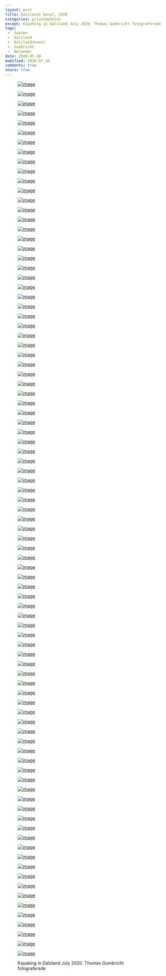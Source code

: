 ```yaml
---
layout: post
title: Dalslands kanal, 2020
categories: privatephotos
except: Kayaking in Dalsland July 2020. Thomas Gumbricht fotograferade.
tags:
 -  Sweden
 -  Dalsland
 -  Dalslandskanal
 -  Gumbricht
 -  Nelander
date: 2020-07-30
modified: 2020-07-30
comments: true
share: true
---
```



<figure class='third'>

<a href="../../photos/se_202007_dalslandskanal-all/se_202007_dalslandskanal-all_m_DSC_4234.jpg"><img src="../../photos/se_202007_dalslandskanal-all/se_202007_dalslandskanal-all_m_DSC_4234.jpg" alt="image"></a>

<a href="../../photos/se_202007_dalslandskanal-all/se_202007_dalslandskanal-all_m_DSC_4235.jpg"><img src="../../photos/se_202007_dalslandskanal-all/se_202007_dalslandskanal-all_m_DSC_4235.jpg" alt="image"></a>

<a href="../../photos/se_202007_dalslandskanal-all/se_202007_dalslandskanal-all_m_DSC_4236.jpg"><img src="../../photos/se_202007_dalslandskanal-all/se_202007_dalslandskanal-all_m_DSC_4236.jpg" alt="image"></a>

<a href="../../photos/se_202007_dalslandskanal-all/se_202007_dalslandskanal-all_m_DSC_4239.jpg"><img src="../../photos/se_202007_dalslandskanal-all/se_202007_dalslandskanal-all_m_DSC_4239.jpg" alt="image"></a>

<a href="../../photos/se_202007_dalslandskanal-all/se_202007_dalslandskanal-all_m_DSC_4240.jpg"><img src="../../photos/se_202007_dalslandskanal-all/se_202007_dalslandskanal-all_m_DSC_4240.jpg" alt="image"></a>

<a href="../../photos/se_202007_dalslandskanal-all/se_202007_dalslandskanal-all_m_DSC_4242.jpg"><img src="../../photos/se_202007_dalslandskanal-all/se_202007_dalslandskanal-all_m_DSC_4242.jpg" alt="image"></a>

<a href="../../photos/se_202007_dalslandskanal-all/se_202007_dalslandskanal-all_m_DSC_4248.jpg"><img src="../../photos/se_202007_dalslandskanal-all/se_202007_dalslandskanal-all_m_DSC_4248.jpg" alt="image"></a>

<a href="../../photos/se_202007_dalslandskanal-all/se_202007_dalslandskanal-all_m_DSC_4249.jpg"><img src="../../photos/se_202007_dalslandskanal-all/se_202007_dalslandskanal-all_m_DSC_4249.jpg" alt="image"></a>

<a href="../../photos/se_202007_dalslandskanal-all/se_202007_dalslandskanal-all_m_DSC_4250.jpg"><img src="../../photos/se_202007_dalslandskanal-all/se_202007_dalslandskanal-all_m_DSC_4250.jpg" alt="image"></a>

<a href="../../photos/se_202007_dalslandskanal-all/se_202007_dalslandskanal-all_m_DSC_4251.jpg"><img src="../../photos/se_202007_dalslandskanal-all/se_202007_dalslandskanal-all_m_DSC_4251.jpg" alt="image"></a>

<a href="../../photos/se_202007_dalslandskanal-all/se_202007_dalslandskanal-all_m_DSC_4253.jpg"><img src="../../photos/se_202007_dalslandskanal-all/se_202007_dalslandskanal-all_m_DSC_4253.jpg" alt="image"></a>

<a href="../../photos/se_202007_dalslandskanal-all/se_202007_dalslandskanal-all_m_DSC_4256.jpg"><img src="../../photos/se_202007_dalslandskanal-all/se_202007_dalslandskanal-all_m_DSC_4256.jpg" alt="image"></a>

<a href="../../photos/se_202007_dalslandskanal-all/se_202007_dalslandskanal-all_m_DSC_4257.jpg"><img src="../../photos/se_202007_dalslandskanal-all/se_202007_dalslandskanal-all_m_DSC_4257.jpg" alt="image"></a>

<a href="../../photos/se_202007_dalslandskanal-all/se_202007_dalslandskanal-all_m_DSC_4259.jpg"><img src="../../photos/se_202007_dalslandskanal-all/se_202007_dalslandskanal-all_m_DSC_4259.jpg" alt="image"></a>

<a href="../../photos/se_202007_dalslandskanal-all/se_202007_dalslandskanal-all_m_DSC_4263.jpg"><img src="../../photos/se_202007_dalslandskanal-all/se_202007_dalslandskanal-all_m_DSC_4263.jpg" alt="image"></a>

<a href="../../photos/se_202007_dalslandskanal-all/se_202007_dalslandskanal-all_m_DSC_4265.jpg"><img src="../../photos/se_202007_dalslandskanal-all/se_202007_dalslandskanal-all_m_DSC_4265.jpg" alt="image"></a>

<a href="../../photos/se_202007_dalslandskanal-all/se_202007_dalslandskanal-all_m_DSC_4268.jpg"><img src="../../photos/se_202007_dalslandskanal-all/se_202007_dalslandskanal-all_m_DSC_4268.jpg" alt="image"></a>

<a href="../../photos/se_202007_dalslandskanal-all/se_202007_dalslandskanal-all_m_DSC_4269.jpg"><img src="../../photos/se_202007_dalslandskanal-all/se_202007_dalslandskanal-all_m_DSC_4269.jpg" alt="image"></a>

<a href="../../photos/se_202007_dalslandskanal-all/se_202007_dalslandskanal-all_m_DSC_4271.jpg"><img src="../../photos/se_202007_dalslandskanal-all/se_202007_dalslandskanal-all_m_DSC_4271.jpg" alt="image"></a>

<a href="../../photos/se_202007_dalslandskanal-all/se_202007_dalslandskanal-all_m_DSC_4272.jpg"><img src="../../photos/se_202007_dalslandskanal-all/se_202007_dalslandskanal-all_m_DSC_4272.jpg" alt="image"></a>

<a href="../../photos/se_202007_dalslandskanal-all/se_202007_dalslandskanal-all_m_DSC_4275.jpg"><img src="../../photos/se_202007_dalslandskanal-all/se_202007_dalslandskanal-all_m_DSC_4275.jpg" alt="image"></a>

<a href="../../photos/se_202007_dalslandskanal-all/se_202007_dalslandskanal-all_m_DSC_4277.jpg"><img src="../../photos/se_202007_dalslandskanal-all/se_202007_dalslandskanal-all_m_DSC_4277.jpg" alt="image"></a>

<a href="../../photos/se_202007_dalslandskanal-all/se_202007_dalslandskanal-all_m_DSC_4278.jpg"><img src="../../photos/se_202007_dalslandskanal-all/se_202007_dalslandskanal-all_m_DSC_4278.jpg" alt="image"></a>

<a href="../../photos/se_202007_dalslandskanal-all/se_202007_dalslandskanal-all_m_DSC_4281.jpg"><img src="../../photos/se_202007_dalslandskanal-all/se_202007_dalslandskanal-all_m_DSC_4281.jpg" alt="image"></a>

<a href="../../photos/se_202007_dalslandskanal-all/se_202007_dalslandskanal-all_m_DSC_4282.jpg"><img src="../../photos/se_202007_dalslandskanal-all/se_202007_dalslandskanal-all_m_DSC_4282.jpg" alt="image"></a>

<a href="../../photos/se_202007_dalslandskanal-all/se_202007_dalslandskanal-all_m_DSC_4283.jpg"><img src="../../photos/se_202007_dalslandskanal-all/se_202007_dalslandskanal-all_m_DSC_4283.jpg" alt="image"></a>

<a href="../../photos/se_202007_dalslandskanal-all/se_202007_dalslandskanal-all_m_DSC_4285.jpg"><img src="../../photos/se_202007_dalslandskanal-all/se_202007_dalslandskanal-all_m_DSC_4285.jpg" alt="image"></a>

<a href="../../photos/se_202007_dalslandskanal-all/se_202007_dalslandskanal-all_m_DSC_4288.jpg"><img src="../../photos/se_202007_dalslandskanal-all/se_202007_dalslandskanal-all_m_DSC_4288.jpg" alt="image"></a>

<a href="../../photos/se_202007_dalslandskanal-all/se_202007_dalslandskanal-all_m_DSC_4290.jpg"><img src="../../photos/se_202007_dalslandskanal-all/se_202007_dalslandskanal-all_m_DSC_4290.jpg" alt="image"></a>

<a href="../../photos/se_202007_dalslandskanal-all/se_202007_dalslandskanal-all_m_DSC_4292.jpg"><img src="../../photos/se_202007_dalslandskanal-all/se_202007_dalslandskanal-all_m_DSC_4292.jpg" alt="image"></a>

<a href="../../photos/se_202007_dalslandskanal-all/se_202007_dalslandskanal-all_m_DSC_4293.jpg"><img src="../../photos/se_202007_dalslandskanal-all/se_202007_dalslandskanal-all_m_DSC_4293.jpg" alt="image"></a>

<a href="../../photos/se_202007_dalslandskanal-all/se_202007_dalslandskanal-all_m_DSC_4294.jpg"><img src="../../photos/se_202007_dalslandskanal-all/se_202007_dalslandskanal-all_m_DSC_4294.jpg" alt="image"></a>

<a href="../../photos/se_202007_dalslandskanal-all/se_202007_dalslandskanal-all_m_DSC_4298.jpg"><img src="../../photos/se_202007_dalslandskanal-all/se_202007_dalslandskanal-all_m_DSC_4298.jpg" alt="image"></a>

<a href="../../photos/se_202007_dalslandskanal-all/se_202007_dalslandskanal-all_m_DSC_4303.jpg"><img src="../../photos/se_202007_dalslandskanal-all/se_202007_dalslandskanal-all_m_DSC_4303.jpg" alt="image"></a>

<a href="../../photos/se_202007_dalslandskanal-all/se_202007_dalslandskanal-all_m_DSC_4305.jpg"><img src="../../photos/se_202007_dalslandskanal-all/se_202007_dalslandskanal-all_m_DSC_4305.jpg" alt="image"></a>

<a href="../../photos/se_202007_dalslandskanal-all/se_202007_dalslandskanal-all_m_DSC_4307.jpg"><img src="../../photos/se_202007_dalslandskanal-all/se_202007_dalslandskanal-all_m_DSC_4307.jpg" alt="image"></a>

<a href="../../photos/se_202007_dalslandskanal-all/se_202007_dalslandskanal-all_m_DSC_4308.jpg"><img src="../../photos/se_202007_dalslandskanal-all/se_202007_dalslandskanal-all_m_DSC_4308.jpg" alt="image"></a>

<a href="../../photos/se_202007_dalslandskanal-all/se_202007_dalslandskanal-all_m_DSC_4309.jpg"><img src="../../photos/se_202007_dalslandskanal-all/se_202007_dalslandskanal-all_m_DSC_4309.jpg" alt="image"></a>

<a href="../../photos/se_202007_dalslandskanal-all/se_202007_dalslandskanal-all_m_DSC_4310.jpg"><img src="../../photos/se_202007_dalslandskanal-all/se_202007_dalslandskanal-all_m_DSC_4310.jpg" alt="image"></a>

<a href="../../photos/se_202007_dalslandskanal-all/se_202007_dalslandskanal-all_m_DSC_4311.jpg"><img src="../../photos/se_202007_dalslandskanal-all/se_202007_dalslandskanal-all_m_DSC_4311.jpg" alt="image"></a>

<a href="../../photos/se_202007_dalslandskanal-all/se_202007_dalslandskanal-all_m_DSC_4312.jpg"><img src="../../photos/se_202007_dalslandskanal-all/se_202007_dalslandskanal-all_m_DSC_4312.jpg" alt="image"></a>

<a href="../../photos/se_202007_dalslandskanal-all/se_202007_dalslandskanal-all_m_DSC_4313.jpg"><img src="../../photos/se_202007_dalslandskanal-all/se_202007_dalslandskanal-all_m_DSC_4313.jpg" alt="image"></a>

<a href="../../photos/se_202007_dalslandskanal-all/se_202007_dalslandskanal-all_m_DSC_4314.jpg"><img src="../../photos/se_202007_dalslandskanal-all/se_202007_dalslandskanal-all_m_DSC_4314.jpg" alt="image"></a>

<a href="../../photos/se_202007_dalslandskanal-all/se_202007_dalslandskanal-all_m_DSC_4315.jpg"><img src="../../photos/se_202007_dalslandskanal-all/se_202007_dalslandskanal-all_m_DSC_4315.jpg" alt="image"></a>

<a href="../../photos/se_202007_dalslandskanal-all/se_202007_dalslandskanal-all_m_DSC_4316.jpg"><img src="../../photos/se_202007_dalslandskanal-all/se_202007_dalslandskanal-all_m_DSC_4316.jpg" alt="image"></a>

<a href="../../photos/se_202007_dalslandskanal-all/se_202007_dalslandskanal-all_m_DSC_4317.jpg"><img src="../../photos/se_202007_dalslandskanal-all/se_202007_dalslandskanal-all_m_DSC_4317.jpg" alt="image"></a>

<a href="../../photos/se_202007_dalslandskanal-all/se_202007_dalslandskanal-all_m_DSC_4319.jpg"><img src="../../photos/se_202007_dalslandskanal-all/se_202007_dalslandskanal-all_m_DSC_4319.jpg" alt="image"></a>

<a href="../../photos/se_202007_dalslandskanal-all/se_202007_dalslandskanal-all_m_DSC_4320.jpg"><img src="../../photos/se_202007_dalslandskanal-all/se_202007_dalslandskanal-all_m_DSC_4320.jpg" alt="image"></a>

<a href="../../photos/se_202007_dalslandskanal-all/se_202007_dalslandskanal-all_m_DSC_4322.jpg"><img src="../../photos/se_202007_dalslandskanal-all/se_202007_dalslandskanal-all_m_DSC_4322.jpg" alt="image"></a>

<a href="../../photos/se_202007_dalslandskanal-all/se_202007_dalslandskanal-all_m_DSC_4324.jpg"><img src="../../photos/se_202007_dalslandskanal-all/se_202007_dalslandskanal-all_m_DSC_4324.jpg" alt="image"></a>

<a href="../../photos/se_202007_dalslandskanal-all/se_202007_dalslandskanal-all_m_DSC_4325.jpg"><img src="../../photos/se_202007_dalslandskanal-all/se_202007_dalslandskanal-all_m_DSC_4325.jpg" alt="image"></a>

<a href="../../photos/se_202007_dalslandskanal-all/se_202007_dalslandskanal-all_m_DSC_4327.jpg"><img src="../../photos/se_202007_dalslandskanal-all/se_202007_dalslandskanal-all_m_DSC_4327.jpg" alt="image"></a>

<a href="../../photos/se_202007_dalslandskanal-all/se_202007_dalslandskanal-all_m_DSC_4328.jpg"><img src="../../photos/se_202007_dalslandskanal-all/se_202007_dalslandskanal-all_m_DSC_4328.jpg" alt="image"></a>

<a href="../../photos/se_202007_dalslandskanal-all/se_202007_dalslandskanal-all_m_DSC_4334.jpg"><img src="../../photos/se_202007_dalslandskanal-all/se_202007_dalslandskanal-all_m_DSC_4334.jpg" alt="image"></a>

<a href="../../photos/se_202007_dalslandskanal-all/se_202007_dalslandskanal-all_m_DSC_4336.jpg"><img src="../../photos/se_202007_dalslandskanal-all/se_202007_dalslandskanal-all_m_DSC_4336.jpg" alt="image"></a>

<a href="../../photos/se_202007_dalslandskanal-all/se_202007_dalslandskanal-all_m_DSC_4337.jpg"><img src="../../photos/se_202007_dalslandskanal-all/se_202007_dalslandskanal-all_m_DSC_4337.jpg" alt="image"></a>

<a href="../../photos/se_202007_dalslandskanal-all/se_202007_dalslandskanal-all_m_DSC_4340.jpg"><img src="../../photos/se_202007_dalslandskanal-all/se_202007_dalslandskanal-all_m_DSC_4340.jpg" alt="image"></a>

<a href="../../photos/se_202007_dalslandskanal-all/se_202007_dalslandskanal-all_m_DSC_4341.jpg"><img src="../../photos/se_202007_dalslandskanal-all/se_202007_dalslandskanal-all_m_DSC_4341.jpg" alt="image"></a>

<a href="../../photos/se_202007_dalslandskanal-all/se_202007_dalslandskanal-all_m_DSC_4344.jpg"><img src="../../photos/se_202007_dalslandskanal-all/se_202007_dalslandskanal-all_m_DSC_4344.jpg" alt="image"></a>

<a href="../../photos/se_202007_dalslandskanal-all/se_202007_dalslandskanal-all_m_DSC_4345.jpg"><img src="../../photos/se_202007_dalslandskanal-all/se_202007_dalslandskanal-all_m_DSC_4345.jpg" alt="image"></a>

<a href="../../photos/se_202007_dalslandskanal-all/se_202007_dalslandskanal-all_m_DSC_4346.jpg"><img src="../../photos/se_202007_dalslandskanal-all/se_202007_dalslandskanal-all_m_DSC_4346.jpg" alt="image"></a>

<a href="../../photos/se_202007_dalslandskanal-all/se_202007_dalslandskanal-all_m_DSC_4349.jpg"><img src="../../photos/se_202007_dalslandskanal-all/se_202007_dalslandskanal-all_m_DSC_4349.jpg" alt="image"></a>

<a href="../../photos/se_202007_dalslandskanal-all/se_202007_dalslandskanal-all_m_DSC_4350.jpg"><img src="../../photos/se_202007_dalslandskanal-all/se_202007_dalslandskanal-all_m_DSC_4350.jpg" alt="image"></a>

<a href="../../photos/se_202007_dalslandskanal-all/se_202007_dalslandskanal-all_m_DSC_4351.jpg"><img src="../../photos/se_202007_dalslandskanal-all/se_202007_dalslandskanal-all_m_DSC_4351.jpg" alt="image"></a>

<a href="../../photos/se_202007_dalslandskanal-all/se_202007_dalslandskanal-all_m_DSC_4356.jpg"><img src="../../photos/se_202007_dalslandskanal-all/se_202007_dalslandskanal-all_m_DSC_4356.jpg" alt="image"></a>

<a href="../../photos/se_202007_dalslandskanal-all/se_202007_dalslandskanal-all_m_DSC_4359.jpg"><img src="../../photos/se_202007_dalslandskanal-all/se_202007_dalslandskanal-all_m_DSC_4359.jpg" alt="image"></a>

<a href="../../photos/se_202007_dalslandskanal-all/se_202007_dalslandskanal-all_m_DSC_4360.jpg"><img src="../../photos/se_202007_dalslandskanal-all/se_202007_dalslandskanal-all_m_DSC_4360.jpg" alt="image"></a>

<a href="../../photos/se_202007_dalslandskanal-all/se_202007_dalslandskanal-all_m_DSC_4361.jpg"><img src="../../photos/se_202007_dalslandskanal-all/se_202007_dalslandskanal-all_m_DSC_4361.jpg" alt="image"></a>

<a href="../../photos/se_202007_dalslandskanal-all/se_202007_dalslandskanal-all_m_DSC_4364.jpg"><img src="../../photos/se_202007_dalslandskanal-all/se_202007_dalslandskanal-all_m_DSC_4364.jpg" alt="image"></a>

<a href="../../photos/se_202007_dalslandskanal-all/se_202007_dalslandskanal-all_m_DSC_4368.jpg"><img src="../../photos/se_202007_dalslandskanal-all/se_202007_dalslandskanal-all_m_DSC_4368.jpg" alt="image"></a>

<a href="../../photos/se_202007_dalslandskanal-all/se_202007_dalslandskanal-all_m_DSC_4369.jpg"><img src="../../photos/se_202007_dalslandskanal-all/se_202007_dalslandskanal-all_m_DSC_4369.jpg" alt="image"></a>

<a href="../../photos/se_202007_dalslandskanal-all/se_202007_dalslandskanal-all_m_DSC_4370.jpg"><img src="../../photos/se_202007_dalslandskanal-all/se_202007_dalslandskanal-all_m_DSC_4370.jpg" alt="image"></a>

<a href="../../photos/se_202007_dalslandskanal-all/se_202007_dalslandskanal-all_m_DSC_4371.jpg"><img src="../../photos/se_202007_dalslandskanal-all/se_202007_dalslandskanal-all_m_DSC_4371.jpg" alt="image"></a>

<a href="../../photos/se_202007_dalslandskanal-all/se_202007_dalslandskanal-all_m_DSC_4372.jpg"><img src="../../photos/se_202007_dalslandskanal-all/se_202007_dalslandskanal-all_m_DSC_4372.jpg" alt="image"></a>

<a href="../../photos/se_202007_dalslandskanal-all/se_202007_dalslandskanal-all_m_DSC_4373.jpg"><img src="../../photos/se_202007_dalslandskanal-all/se_202007_dalslandskanal-all_m_DSC_4373.jpg" alt="image"></a>

<a href="../../photos/se_202007_dalslandskanal-all/se_202007_dalslandskanal-all_m_DSC_4374.jpg"><img src="../../photos/se_202007_dalslandskanal-all/se_202007_dalslandskanal-all_m_DSC_4374.jpg" alt="image"></a>

<a href="../../photos/se_202007_dalslandskanal-all/se_202007_dalslandskanal-all_m_DSC_4375.jpg"><img src="../../photos/se_202007_dalslandskanal-all/se_202007_dalslandskanal-all_m_DSC_4375.jpg" alt="image"></a>

<a href="../../photos/se_202007_dalslandskanal-all/se_202007_dalslandskanal-all_m_DSC_4378.jpg"><img src="../../photos/se_202007_dalslandskanal-all/se_202007_dalslandskanal-all_m_DSC_4378.jpg" alt="image"></a>

<a href="../../photos/se_202007_dalslandskanal-all/se_202007_dalslandskanal-all_m_DSC_4379.jpg"><img src="../../photos/se_202007_dalslandskanal-all/se_202007_dalslandskanal-all_m_DSC_4379.jpg" alt="image"></a>

<a href="../../photos/se_202007_dalslandskanal-all/se_202007_dalslandskanal-all_m_DSC_4380.jpg"><img src="../../photos/se_202007_dalslandskanal-all/se_202007_dalslandskanal-all_m_DSC_4380.jpg" alt="image"></a>

<a href="../../photos/se_202007_dalslandskanal-all/se_202007_dalslandskanal-all_m_DSC_4383.jpg"><img src="../../photos/se_202007_dalslandskanal-all/se_202007_dalslandskanal-all_m_DSC_4383.jpg" alt="image"></a>

<a href="../../photos/se_202007_dalslandskanal-all/se_202007_dalslandskanal-all_m_DSC_4387.jpg"><img src="../../photos/se_202007_dalslandskanal-all/se_202007_dalslandskanal-all_m_DSC_4387.jpg" alt="image"></a>

<a href="../../photos/se_202007_dalslandskanal-all/se_202007_dalslandskanal-all_m_DSC_4388.jpg"><img src="../../photos/se_202007_dalslandskanal-all/se_202007_dalslandskanal-all_m_DSC_4388.jpg" alt="image"></a>

<a href="../../photos/se_202007_dalslandskanal-all/se_202007_dalslandskanal-all_m_DSC_4389.jpg"><img src="../../photos/se_202007_dalslandskanal-all/se_202007_dalslandskanal-all_m_DSC_4389.jpg" alt="image"></a>

<a href="../../photos/se_202007_dalslandskanal-all/se_202007_dalslandskanal-all_m_DSC_4391.jpg"><img src="../../photos/se_202007_dalslandskanal-all/se_202007_dalslandskanal-all_m_DSC_4391.jpg" alt="image"></a>

<a href="../../photos/se_202007_dalslandskanal-all/se_202007_dalslandskanal-all_m_DSC_4393.jpg"><img src="../../photos/se_202007_dalslandskanal-all/se_202007_dalslandskanal-all_m_DSC_4393.jpg" alt="image"></a>

<a href="../../photos/se_202007_dalslandskanal-all/se_202007_dalslandskanal-all_m_DSC_4395.jpg"><img src="../../photos/se_202007_dalslandskanal-all/se_202007_dalslandskanal-all_m_DSC_4395.jpg" alt="image"></a>

<a href="../../photos/se_202007_dalslandskanal-all/se_202007_dalslandskanal-all_m_DSC_4397.jpg"><img src="../../photos/se_202007_dalslandskanal-all/se_202007_dalslandskanal-all_m_DSC_4397.jpg" alt="image"></a>

<a href="../../photos/se_202007_dalslandskanal-all/se_202007_dalslandskanal-all_m_DSC_4398.jpg"><img src="../../photos/se_202007_dalslandskanal-all/se_202007_dalslandskanal-all_m_DSC_4398.jpg" alt="image"></a>

<a href="../../photos/se_202007_dalslandskanal-all/se_202007_dalslandskanal-all_m_DSC_4399.jpg"><img src="../../photos/se_202007_dalslandskanal-all/se_202007_dalslandskanal-all_m_DSC_4399.jpg" alt="image"></a>

<a href="../../photos/se_202007_dalslandskanal-all/se_202007_dalslandskanal-all_m_DSC_4404.jpg"><img src="../../photos/se_202007_dalslandskanal-all/se_202007_dalslandskanal-all_m_DSC_4404.jpg" alt="image"></a>

<figcaption>Kayaking in Dalsland July 2020. Thomas Gumbricht fotograferade</figcaption>

</figure>
